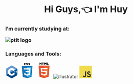 <h1 align="center">Hi Guys,👈 I'm Huy</h1>
<h3 align="left"> 
  I’m currently studying at:
    <p align="left">
      <img src="https://upload.wikimedia.org/wikipedia/commons/d/d7/Logo_PTIT.jpg"c alt="ptit logo" width="40" height="40">
    </p>
</h3>
<h3 align="left">Languages and Tools:</h3>
<p align="left">
  <img src="https://raw.githubusercontent.com/devicons/devicon/master/icons/cplusplus/cplusplus-original.svg" alt="cplusplus" width="40" height="40"/>  
  <img src="https://raw.githubusercontent.com/devicons/devicon/master/icons/css3/css3-original-wordmark.svg" alt="css3" width="48" height="48"/> 
  <img src="https://raw.githubusercontent.com/devicons/devicon/master/icons/html5/html5-original-wordmark.svg" alt="html5" width="50" height="50"/>  
  <img src="https://www.vectorlogo.zone/logos/adobe_illustrator/adobe_illustrator-icon.svg" alt="illustrator" width="40" height="40"/>  
  <img src="https://raw.githubusercontent.com/devicons/devicon/master/icons/javascript/javascript-original.svg" alt="javascript" width="40" height="40"/> 
</p>
